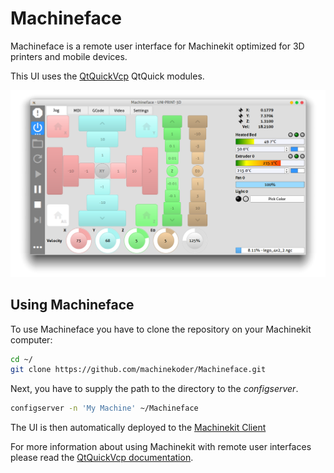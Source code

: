 Machineface
===========

Machineface is a remote user interface for Machinekit optimized for 3D printers and mobile devices.

This UI uses the [QtQuickVcp](https://github.com/machinekoder/QtQuickVcp) QtQuick modules.

![Alt text](/doc/Machineface.png "Machineface")


## Using Machineface

To use Machineface you have to clone the repository on your Machinekit computer:

``` bash
cd ~/
git clone https://github.com/machinekoder/Machineface.git
```

Next, you have to supply the path to the directory to the *configserver*.

``` bash
configserver -n 'My Machine' ~/Machineface
```

The UI is then automatically deployed to the [Machinekit Client](https://github.com/machinekoder/MachinekitClient)

For more information about using Machinekit with remote user interfaces please read the [QtQuickVcp documentation](https://github.com/machinekoder/QtQuickVcp#using_mkwrapper).
